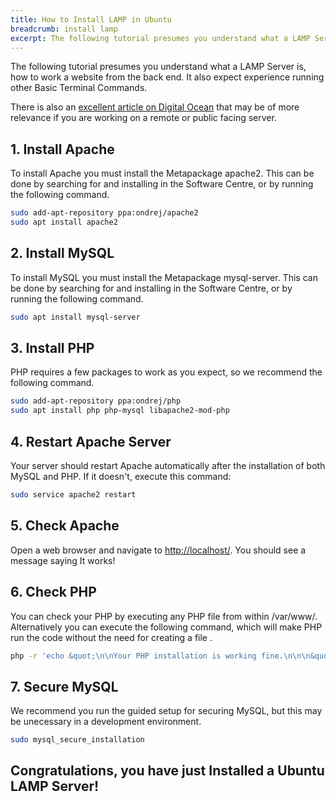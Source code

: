 ```yaml
---
title: How to Install LAMP in Ubuntu
breadcrumb: install lamp
excerpt: The following tutorial presumes you understand what a LAMP Server is, how to work a website from the back end. It also expect experience running other Basic Terminal Commands.
---
```


The following tutorial presumes you understand what a LAMP Server is, how to work a website from the back end. It also expect experience running other Basic Terminal Commands.

There is also an [excellent article on Digital Ocean](https://www.digitalocean.com/community/tutorials/how-to-install-linux-apache-mysql-php-lamp-stack-on-ubuntu-20-04) that may be of more relevance if you are working on a remote or public facing server.

## 1. Install Apache

To install Apache you must install the Metapackage <span class="box">apache2</span>. This can be done by searching for and installing in the Software Centre, or by running the following command.

```bash
sudo add-apt-repository ppa:ondrej/apache2
sudo apt install apache2
```

## 2. Install MySQL

To install MySQL you must install the Metapackage <span class="box">mysql-server</span>. This can be done by searching for and installing in the Software Centre, or by running the following command.

```bash
sudo apt install mysql-server
```

## 3. Install PHP

PHP requires a few packages to work as you expect, so we recommend the following command.

```bash
sudo add-apt-repository ppa:ondrej/php
sudo apt install php php-mysql libapache2-mod-php
```

## 4. Restart Apache Server

Your server should restart Apache automatically after the installation of both MySQL and PHP. If it doesn't, execute this command:

```bash
sudo service apache2 restart
```

## 5. Check Apache

Open a web browser and navigate to <a href="http://localhost/">http://localhost/</a>. You should see a message saying <span class="box">It works!</span>

## 6. Check PHP

You can check your PHP by executing any PHP file from within <span class="box">/var/www/</span>. Alternatively you can execute the  following command, which will make PHP run the code without the need for creating a file .

```bash
php -r 'echo &quot;\n\nYour PHP installation is working fine.\n\n\n&quot;;'
```

## 7. Secure MySQL

We recommend you run the guided setup for securing MySQL, but this may be unecessary in a development environment.

```bash
sudo mysql_secure_installation
```

## Congratulations, you have just Installed a Ubuntu LAMP Server!
